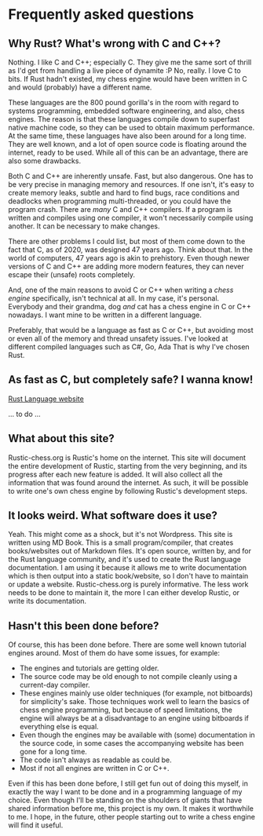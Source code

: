 # Frequently asked questions

## Why Rust? What's wrong with C and C++?

Nothing. I like C and C++; especially C. They give me the same sort of thrill as I'd get from handling a live piece of dynamite :P No, really. I love C to bits. If Rust hadn't existed, my chess engine would have been written in C and would (probably) have a different name.

These languages are the 800 pound gorilla's in the room with regard to systems programming, embedded software engineering, and also, chess engines. The reason is that these languages compile down to superfast native machine code, so they can be used to obtain maximum performance. At the same time, these languages have also been around for a long time.  They are well known, and a lot of open source code is floating around the internet, ready to be used. While all of this can be an advantage, there are also some drawbacks.

Both C and C++ are inherently unsafe. Fast, but also dangerous. One has to be very precise in managing memory and resources. If one isn't, it's easy to create memory leaks, subtle and hard to find bugs, race conditions and deadlocks when programming multi-threaded, or you could have the program crash. There are _many_ C and C++ compilers. If a program is written and compiles using one compiler, it won't necessarily compile using another. It can be necessary to make changes.

There are other problems I could list, but most of them come down to the fact that C, as of 2020, was designed 47 years ago. Think about that. In the world of computers, 47 years ago is akin to prehistory. Even though newer versions of C and C++ are adding more modern features, they can never escape their (unsafe) roots completely.

And, one of the main reasons to avoid C or C++ when writing a *chess engine* specifically, isn't technical at all. In my case, it's personal. Everybody and their grandma, dog _and_ cat has a chess engine in C or C++ nowadays. I want mine to be written in a different language.

Preferably, that would be a language as fast as C or C++, but avoiding most or even all of the memory and thread unsafety issues. I've looked at different compiled languages such as C#, Go, Ada That is why I've chosen Rust.

## As fast as C, but completely safe? I wanna know!

[Rust Language website](https://www.rust-lang.org/)

... to do ...

## What about this site?

Rustic-chess.org is Rustic's home on the internet. This site will document the entire development of Rustic, starting from the very beginning, and its progress after each new feature is added. It will also collect all the information that was found around the internet. As such, it will be possible to write one's own chess engine by following Rustic's development steps.

## It looks weird. What software does it use?

Yeah. This might come as a shock, but it's not Wordpress. This site is written using MD Book. This is a small program/compiler, that creates books/websites out of Markdown files. It's open source, written by, and for the Rust language community, and it's used to create the Rust language documentation. I am using it because it allows me to write documentation which is then output into a static book/website, so I don't have to maintain or update a website. Rustic-chess.org is purely informative. The less work needs to be done to maintain it, the more I can either develop Rustic, or write its documentation.

## Hasn't this been done before?

Of course, this has been done before. There are some well known tutorial engines around. Most of them do have some issues, for example:

* The engines and tutorials are getting older.
* The source code may be old enough to not compile cleanly using a current-day compiler.
* These engines mainly use older techniques (for example, not bitboards) for simplicity's sake. Those techniques work well to learn the basics of chess engine programming, but because of speed limitations, the engine will always be at a disadvantage to an engine using bitboards if everything else is equal.
* Even though the engines may be available with (some) documentation in the source code, in some cases the accompanying website has been gone for a long time.
* The code isn't always as readable as could be.
* Most if not all engines are written in C or C++.

Even if this has been done before, I still get fun out of doing this myself, in exactly the way I want to be done and in a programming language of my choice. Even though I'll be standing on the shoulders of giants that have shared information before me, this project is my own. It makes it worthwhile to me. I hope, in the future, other people starting out to write a chess engine will find it useful.